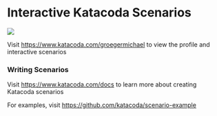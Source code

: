 # Interactive Katacoda Scenarios

[![](http://shields.katacoda.com/katacoda/groegermichael/count.svg)](https://www.katacoda.com/groegermichael "Get your profile on Katacoda.com")

Visit https://www.katacoda.com/groegermichael to view the profile and interactive scenarios

### Writing Scenarios
Visit https://www.katacoda.com/docs to learn more about creating Katacoda scenarios

For examples, visit https://github.com/katacoda/scenario-example
